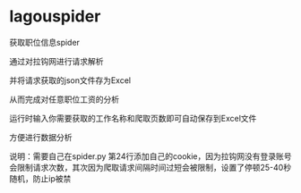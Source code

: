 # lagouspider
获取职位信息spider

通过对拉钩网进行请求解析

并将请求获取的json文件存为Excel

从而完成对任意职位工资的分析

运行时输入你需要获取的工作名称和爬取页数即可自动保存到Excel文件

方便进行数据分析

说明：需要自己在spider.py 第24行添加自己的cookie，因为拉钩网没有登录账号会限制请求次数，其次因为爬取请求间隔时间过短会被限制，设置了停顿25-40秒随机，防止ip被禁

